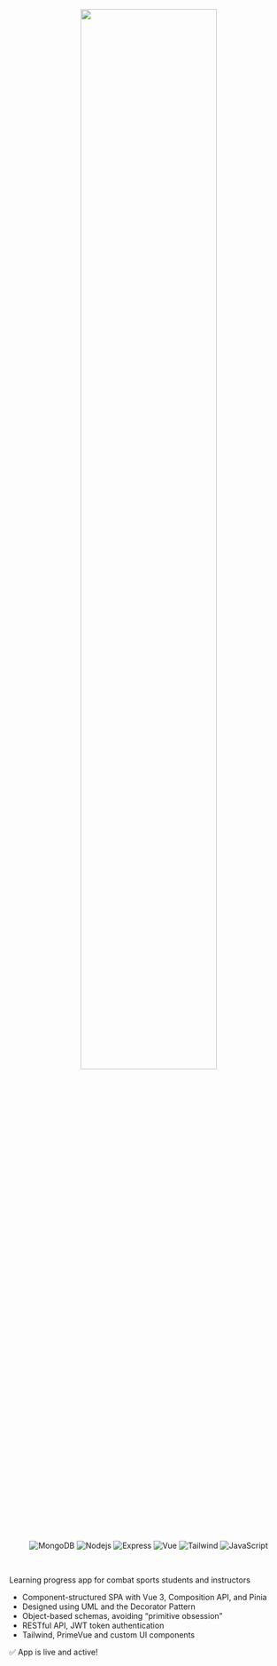 <div align="center">
  <a href="https://bjjfocus.com">
    <img src="https://u.cubeupload.com/aa9988vvb/eeacover.png" width="70%">
  </a>
</div>
<br>
<p align="center">
  <img alt="MongoDB" src="https://img.shields.io/badge/-MongoDB-13aa52?style=for-the-badge&logo=mongodb&logoColor=white" />
  <img alt="Nodejs" src="https://img.shields.io/badge/-Nodejs-43853d?style=for-the-badge&logo=Node.js&logoColor=white" />
  <img alt="Express" src="https://img.shields.io/badge/-Express.js-000000?style=for-the-badge&logo=express&logoColor=white" />
  <img alt="Vue" src="https://img.shields.io/badge/-VueJS-42b883?style=for-the-badge&logo=vue.js&logoColor=white" />
  <img alt="Tailwind" src="https://img.shields.io/badge/-Tailwind-499fc4?style=for-the-badge&logo=tailwindcss&logoColor=white" />
  <img alt="JavaScript" src="https://img.shields.io/badge/-JavaScript-c4af0e?style=for-the-badge&logo=javascript&logoColor=white" />
</p>

<br>

Learning progress app for combat sports students and instructors

- Component-structured SPA with Vue 3, Composition API, and Pinia
- Designed using UML and the Decorator Pattern
- Object-based schemas, avoiding “primitive obsession”
- RESTful API, JWT token authentication
- Tailwind, PrimeVue and custom UI components


✅ App is live and active!
